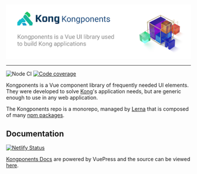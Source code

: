 [![](kongponents-logo.jpg?raw=true)][docsUrl]

---
![Node CI](https://github.com/Kong/kongponents/workflows/Node%20CI/badge.svg)
[![Code coverage](https://img.shields.io/codecov/c/github/Kong/kongponents.svg?style=flat-square)](https://codecov.io/github/Kong/kongponents)

Kongponents is a Vue component library of frequently needed UI elements. They were developed to solve [Kong](https://konghq.com)'s application needs, but are generic enough to use in any web application.

The Kongponents repo is a monorepo, managed by [Lerna](https://lerna.js.org/) that is composed of many [npm packages](https://www.npmjs.com/org/kongponents).

## Documentation

[![Netlify Status](https://api.netlify.com/api/v1/badges/426d5e0a-fc41-4c1d-ba80-38417b614394/deploy-status?branch=main)](https://app.netlify.com/sites/kongponents/deploys)

[Kongponents Docs][docsUrl] are powered by VuePress and the source can be viewed [here](docs/README.md).

[docsUrl]: https://kongponents.konghq.com
